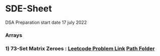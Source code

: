 # SDE-Sheet
DSA Preparation start date 17 july 2022
### Arrays
 ### 1) 73-Set Matrix Zeroes : [Leetcode Problem Link](https://leetcode.com/problems/set-matrix-zeroes/) [ Path Folder](https://github.com/rambhajansonti/SDE-Sheet/tree/master/Array-Day1/Set%20Matrix%20Zeroes-1)
  
